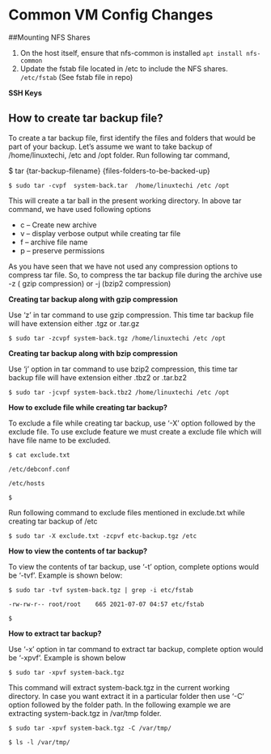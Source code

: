 # Common VM Config Changes #

##Mounting NFS Shares

1. On the host itself, ensure that nfs-common is installed `apt install nfs-common`
2. Update the fstab file located in /etc to include the NFS shares.  `/etc/fstab`  (See fstab file in repo)

**SSH Keys**

## How to create tar backup file?

To create a tar backup file, first identify the files and folders that would be part of your backup. Let’s assume we want to take backup of /home/linuxtechi, /etc and /opt folder. Run following tar command,

$ tar <options>  {tar-backup-filename}  {files-folders-to-be-backed-up}

`$ sudo tar -cvpf  system-back.tar  /home/linuxtechi /etc /opt`

This will create a tar ball in the present working directory. In above tar command, we have used following options

* c – Create new archive
* v – display verbose output while creating tar file
* f – archive file name
* p – preserve permissions

As you have seen that we have not used any compression options to compress tar file. So, to compress the tar backup file during the archive use -z ( gzip compression) or -j (bzip2 compression)

**Creating tar backup along with gzip compression**

Use ‘z’ in tar command to use gzip compression. This time tar backup file will have extension either .tgz or .tar.gz

`$ sudo tar -zcvpf system-back.tgz /home/linuxtechi /etc /opt`

**Creating tar backup along with bzip compression**

Use ‘j’ option in tar command to use bzip2 compression, this time tar backup file will have extension either .tbz2 or .tar.bz2

`$ sudo tar -jcvpf system-back.tbz2 /home/linuxtechi /etc /opt`

**How to exclude file while creating tar backup?**

To exclude a file while creating tar backup, use ‘-X’ option followed by the exclude file. To use exclude feature we must create a exclude file which will have file name to be excluded.

`$ cat exclude.txt`

`/etc/debconf.conf`

`/etc/hosts`

`$ `

Run following command to exclude files mentioned in exclude.txt while creating tar backup of /etc


`$ sudo tar -X exclude.txt -zcpvf etc-backup.tgz /etc`

**How to view the contents of tar backup?**

To view the contents of tar backup, use ‘-t’ option, complete options would be ‘-tvf’. Example is shown below:

`$ sudo tar -tvf system-back.tgz | grep -i etc/fstab`

`-rw-rw-r-- root/root    665 2021-07-07 04:57 etc/fstab`

`$`

**How to extract tar backup?**

Use ‘-x’ option in tar command to extract tar backup, complete option would be ‘-xpvf’. Example is shown below

`$ sudo tar -xpvf system-back.tgz`

This command will extract system-back.tgz in the current working directory. In case you want extract it in a particular folder then use ‘-C’ option followed by the folder path. In the following example we are extracting system-back.tgz in /var/tmp folder.

`$ sudo tar -xpvf system-back.tgz -C /var/tmp/`

`$ ls -l /var/tmp/`
